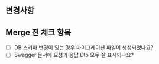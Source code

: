 ## 변경사항

## Merge 전 체크 항목

-   [ ] DB 스키마 변경이 있는 경우 마이그레이션 파일이 생성되었나요?
-   [ ] Swagger 문서에 요청과 응답 Dto 모두 잘 표시되나요?
